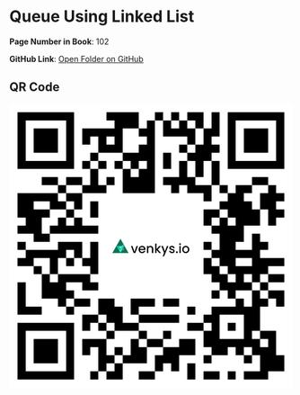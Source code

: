 
# Queue Using Linked List

**Page Number in Book**: 102

**GitHub Link**: [Open Folder on GitHub](https://github.com/venkys-media/Venky_on_Datastructures/tree/main/Queue-Linked)


## QR Code
![QR Code](./URL%20QR%20Code%20(15).png)

